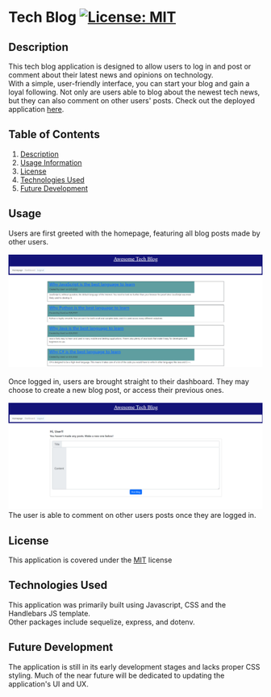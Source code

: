 # Tech Blog [![License: MIT](https://img.shields.io/badge/License-MIT-yellow.svg)](https://opensource.org/licenses/MIT)

## Description

  This tech blog application is designed to allow users to log in and post or comment about their latest news and opinions on technology.
  <br/> 
  With a simple, user-friendly interface, you can start your blog and gain a loyal following. 
  Not only are users able to blog about the newest tech news, but they can also comment on other users' posts. 
  Check out the deployed application [here](https://boiling-basin-74246.herokuapp.com/).

## Table of Contents
1.  [Description](#description)<br/>
2.  [Usage Information](#usage)<br/>
3.  [License](#license)<br/>
4.  [Technologies Used](#technologies-used)<br/>
5.  [Future Development](#future-development)<br/>


## Usage
Users are first greeted with the homepage, featuring all blog posts made by other users. <br/>
  <br/>
  ![homepage](/assets/images/homepage.png)
  <br/><br/>
  Once logged in, users are brought straight to their dashboard. They may choose to create a new blog post, or access their previous ones.
  <br/><br/>
  ![dashboard](/assets/images/dashboard.png)
  The user is able to comment on other users posts once they are logged in.



## License
This application is covered under the [MIT](https://opensource.org/licenses/MIT) license

## Technologies Used
This application was primarily built using Javascript, CSS and the Handlebars JS template. 
<br/>
Other packages include sequelize, express, and dotenv.

## Future Development
The application is still in its early development stages and lacks proper CSS styling. Much of the near future will be dedicated to updating the application's UI and UX. 

